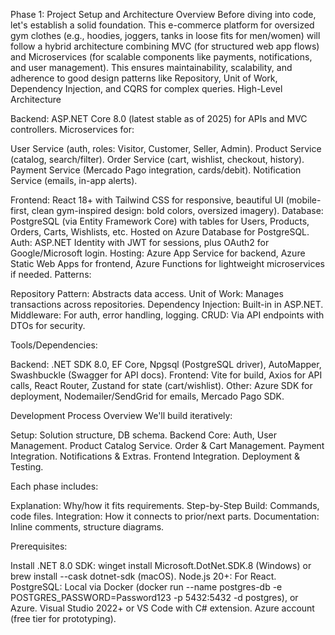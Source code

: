 Phase 1: Project Setup and Architecture Overview
Before diving into code, let's establish a solid foundation. This e-commerce platform for oversized gym clothes (e.g., hoodies, joggers, tanks in loose fits for men/women) will follow a hybrid architecture combining MVC (for structured web app flows) and Microservices (for scalable components like payments, notifications, and user management). This ensures maintainability, scalability, and adherence to good design patterns like Repository, Unit of Work, Dependency Injection, and CQRS for complex queries.
High-Level Architecture

Backend: ASP.NET Core 8.0 (latest stable as of 2025) for APIs and MVC controllers. Microservices for:

User Service (auth, roles: Visitor, Customer, Seller, Admin).
Product Service (catalog, search/filter).
Order Service (cart, wishlist, checkout, history).
Payment Service (Mercado Pago integration, cards/debit).
Notification Service (emails, in-app alerts).


Frontend: React 18+ with Tailwind CSS for responsive, beautiful UI (mobile-first, clean gym-inspired design: bold colors, oversized imagery).
Database: PostgreSQL (via Entity Framework Core) with tables for Users, Products, Orders, Carts, Wishlists, etc. Hosted on Azure Database for PostgreSQL.
Auth: ASP.NET Identity with JWT for sessions, plus OAuth2 for Google/Microsoft login.
Hosting: Azure App Service for backend, Azure Static Web Apps for frontend, Azure Functions for lightweight microservices if needed.
Patterns:

Repository Pattern: Abstracts data access.
Unit of Work: Manages transactions across repositories.
Dependency Injection: Built-in in ASP.NET.
Middleware: For auth, error handling, logging.
CRUD: Via API endpoints with DTOs for security.


Tools/Dependencies:

Backend: .NET SDK 8.0, EF Core, Npgsql (PostgreSQL driver), AutoMapper, Swashbuckle (Swagger for API docs).
Frontend: Vite for build, Axios for API calls, React Router, Zustand for state (cart/wishlist).
Other: Azure SDK for deployment, Nodemailer/SendGrid for emails, Mercado Pago SDK.



Development Process Overview
We'll build iteratively:

Setup: Solution structure, DB schema.
Backend Core: Auth, User Management.
Product Catalog Service.
Order & Cart Management.
Payment Integration.
Notifications & Extras.
Frontend Integration.
Deployment & Testing.

Each phase includes:

Explanation: Why/how it fits requirements.
Step-by-Step Build: Commands, code files.
Integration: How it connects to prior/next parts.
Documentation: Inline comments, structure diagrams.

Prerequisites:

Install .NET 8.0 SDK: winget install Microsoft.DotNet.SDK.8 (Windows) or brew install --cask dotnet-sdk (macOS).
Node.js 20+: For React.
PostgreSQL: Local via Docker (docker run --name postgres-db -e POSTGRES_PASSWORD=Password123 -p 5432:5432 -d postgres), or Azure.
Visual Studio 2022+ or VS Code with C# extension.
Azure account (free tier for prototyping).
